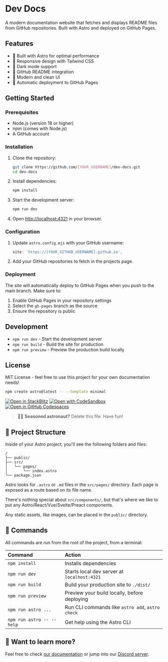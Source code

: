 # Dev Docs

A modern documentation website that fetches and displays README files from GitHub repositories. Built with Astro and deployed on GitHub Pages.

## Features

- 🚀 Built with Astro for optimal performance
- 📱 Responsive design with Tailwind CSS
- 🌙 Dark mode support
- 📄 GitHub README integration
- 🎨 Modern and clean UI
- 🔄 Automatic deployment to GitHub Pages

## Getting Started

### Prerequisites

- Node.js (version 18 or higher)
- npm (comes with Node.js)
- A GitHub account

### Installation

1. Clone the repository:
   ```bash
   git clone https://github.com/[YOUR_USERNAME]/dev-docs.git
   cd dev-docs
   ```

2. Install dependencies:
   ```bash
   npm install
   ```

3. Start the development server:
   ```bash
   npm run dev
   ```

4. Open [http://localhost:4321](http://localhost:4321) in your browser.

### Configuration

1. Update `astro.config.mjs` with your GitHub username:
   ```js
   site: 'https://[YOUR_GITHUB_USERNAME].github.io',
   ```

2. Add your GitHub repositories to fetch in the projects page.

### Deployment

The site will automatically deploy to GitHub Pages when you push to the main branch. Make sure to:

1. Enable GitHub Pages in your repository settings
2. Select the `gh-pages` branch as the source
3. Ensure the repository is public

## Development

- `npm run dev` - Start the development server
- `npm run build` - Build the site for production
- `npm run preview` - Preview the production build locally

## License

MIT License - feel free to use this project for your own documentation needs!

```sh
npm create astro@latest -- --template minimal
```

[![Open in StackBlitz](https://developer.stackblitz.com/img/open_in_stackblitz.svg)](https://stackblitz.com/github/withastro/astro/tree/latest/examples/minimal)
[![Open with CodeSandbox](https://assets.codesandbox.io/github/button-edit-lime.svg)](https://codesandbox.io/p/sandbox/github/withastro/astro/tree/latest/examples/minimal)
[![Open in GitHub Codespaces](https://github.com/codespaces/badge.svg)](https://codespaces.new/withastro/astro?devcontainer_path=.devcontainer/minimal/devcontainer.json)

> 🧑‍🚀 **Seasoned astronaut?** Delete this file. Have fun!

## 🚀 Project Structure

Inside of your Astro project, you'll see the following folders and files:

```text
/
├── public/
├── src/
│   └── pages/
│       └── index.astro
└── package.json
```

Astro looks for `.astro` or `.md` files in the `src/pages/` directory. Each page is exposed as a route based on its file name.

There's nothing special about `src/components/`, but that's where we like to put any Astro/React/Vue/Svelte/Preact components.

Any static assets, like images, can be placed in the `public/` directory.

## 🧞 Commands

All commands are run from the root of the project, from a terminal:

| Command                   | Action                                           |
| :------------------------ | :----------------------------------------------- |
| `npm install`             | Installs dependencies                            |
| `npm run dev`             | Starts local dev server at `localhost:4321`      |
| `npm run build`           | Build your production site to `./dist/`          |
| `npm run preview`         | Preview your build locally, before deploying     |
| `npm run astro ...`       | Run CLI commands like `astro add`, `astro check` |
| `npm run astro -- --help` | Get help using the Astro CLI                     |

## 👀 Want to learn more?

Feel free to check [our documentation](https://docs.astro.build) or jump into our [Discord server](https://astro.build/chat).
